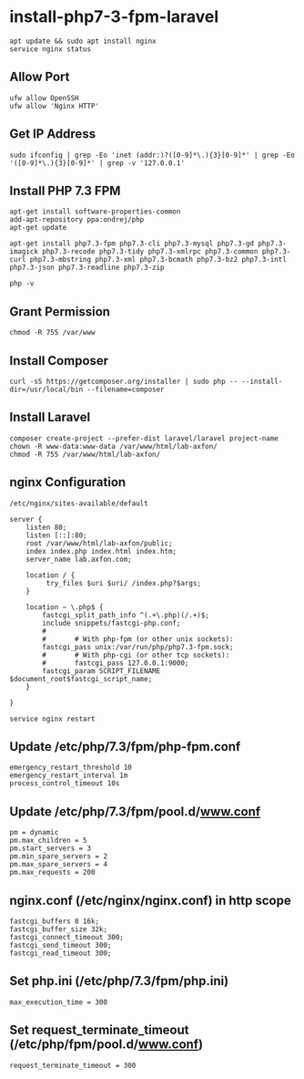 # install-php7-3-fpm-laravel

```
apt update && sudo apt install nginx
service nginx status
```

## Allow Port
```
ufw allow OpenSSH
ufw allow 'Nginx HTTP'
```

## Get IP Address
```
sudo ifconfig | grep -Eo 'inet (addr:)?([0-9]*\.){3}[0-9]*' | grep -Eo '([0-9]*\.){3}[0-9]*' | grep -v '127.0.0.1'
```

## Install PHP 7.3 FPM
```
apt-get install software-properties-common
add-apt-repository ppa:ondrej/php
apt-get update

apt-get install php7.3-fpm php7.3-cli php7.3-mysql php7.3-gd php7.3-imagick php7.3-recode php7.3-tidy php7.3-xmlrpc php7.3-common php7.3-curl php7.3-mbstring php7.3-xml php7.3-bcmath php7.3-bz2 php7.3-intl php7.3-json php7.3-readline php7.3-zip

php -v
```

## Grant Permission
```
chmod -R 755 /var/www
```

## Install Composer
```
curl -sS https://getcomposer.org/installer | sudo php -- --install-dir=/usr/local/bin --filename=composer
```

## Install Laravel
```
composer create-project --prefer-dist laravel/laravel project-name
chown -R www-data:www-data /var/www/html/lab-axfon/
chmod -R 755 /var/www/html/lab-axfon/
```

## nginx Configuration
```
/etc/nginx/sites-available/default
```

```
server {
    listen 80;
    listen [::]:80;
    root /var/www/html/lab-axfon/public;
    index index.php index.html index.htm;
    server_name lab.axfon.com;

    location / {
         try_files $uri $uri/ /index.php?$args;        
    }

    location ~ \.php$ {
        fastcgi_split_path_info ^(.+\.php)(/.+)$;
        include snippets/fastcgi-php.conf;
        #
        #       # With php-fpm (or other unix sockets):
        fastcgi_pass unix:/var/run/php/php7.3-fpm.sock;
        #       # With php-cgi (or other tcp sockets):
        #       fastcgi_pass 127.0.0.1:9000;
        fastcgi_param SCRIPT_FILENAME $document_root$fastcgi_script_name;
    }

}
```
```
service nginx restart
```

## Update /etc/php/7.3/fpm/php-fpm.conf
```
emergency_restart_threshold 10
emergency_restart_interval 1m
process_control_timeout 10s
```

## Update /etc/php/7.3/fpm/pool.d/www.conf
```
pm = dynamic
pm.max_children = 5
pm.start_servers = 3
pm.min_spare_servers = 2
pm.max_spare_servers = 4
pm.max_requests = 200
```

## nginx.conf (/etc/nginx/nginx.conf) in http scope
```
fastcgi_buffers 8 16k;
fastcgi_buffer_size 32k;
fastcgi_connect_timeout 300;
fastcgi_send_timeout 300;
fastcgi_read_timeout 300;
```

## Set php.ini (/etc/php/7.3/fpm/php.ini)
```
max_execution_time = 300
```

## Set request_terminate_timeout (/etc/php/fpm/pool.d/www.conf)
```
request_terminate_timeout = 300
```
